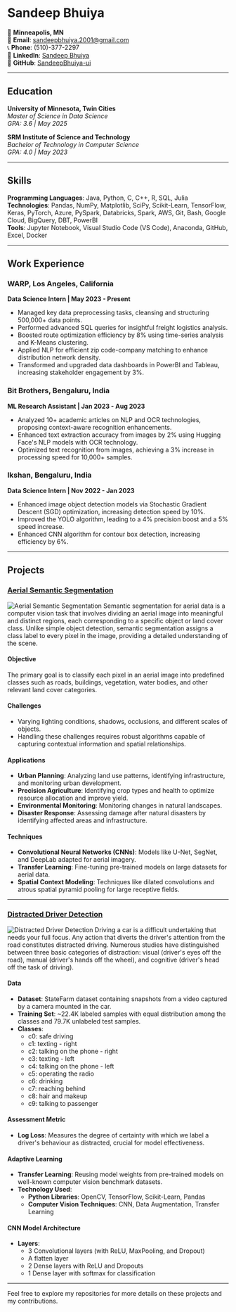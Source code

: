 # Sandeep Bhuiya

📍 **Minneapolis, MN**  
📧 **Email**: sandeepbhuiya.2001@gmail.com  
📞 **Phone**: (510)-377-2297  
🔗 **LinkedIn**: [Sandeep Bhuiya](https://www.linkedin.com/in/sandeep-bhuiya/)  
🔗 **GitHub**: [SandeepBhuiya-ui](https://github.com/SandeepBhuiya-ui)  

---

## Education

**University of Minnesota, Twin Cities**  
*Master of Science in Data Science*  
*GPA: 3.6 | May 2025*  

**SRM Institute of Science and Technology**  
*Bachelor of Technology in Computer Science*  
*GPA: 4.0 | May 2023*  

---

## Skills

**Programming Languages**: Java, Python, C, C++, R, SQL, Julia  
**Technologies**: Pandas, NumPy, Matplotlib, SciPy, Scikit-Learn, TensorFlow, Keras, PyTorch, Azure, PySpark, Databricks, Spark, AWS, Git, Bash, Google Cloud, BigQuery, DBT, PowerBI  
**Tools**: Jupyter Notebook, Visual Studio Code (VS Code), Anaconda, GitHub, Excel, Docker  

---

## Work Experience

### WARP, Los Angeles, California  
**Data Science Intern | May 2023 - Present**  
- Managed key data preprocessing tasks, cleansing and structuring 500,000+ data points.
- Performed advanced SQL queries for insightful freight logistics analysis.
- Boosted route optimization efficiency by 8% using time-series analysis and K-Means clustering.
- Applied NLP for efficient zip code-company matching to enhance distribution network density.
- Transformed and upgraded data dashboards in PowerBI and Tableau, increasing stakeholder engagement by 3%.

### Bit Brothers, Bengaluru, India  
**ML Research Assistant | Jan 2023 - Aug 2023**  
- Analyzed 10+ academic articles on NLP and OCR technologies, proposing context-aware recognition enhancements.
- Enhanced text extraction accuracy from images by 2% using Hugging Face's NLP models with OCR technology.
- Optimized text recognition from images, achieving a 3% increase in processing speed for 10,000+ samples.

### Ikshan, Bengaluru, India  
**Data Science Intern | Nov 2022 - Jan 2023**  
- Enhanced image object detection models via Stochastic Gradient Descent (SGD) optimization, increasing detection speed by 10%.
- Improved the YOLO algorithm, leading to a 4% precision boost and a 5% speed increase.
- Enhanced CNN algorithm for contour box detection, increasing efficiency by 6%.

---

## Projects

### [Aerial Semantic Segmentation](https://github.com/SandeepBhuiya-ui/Semantic-Segmentation-for-Aerial-Data)
![Aerial Semantic Segmentation](https://user-images.githubusercontent.com/25423296/163456779-a8556205-d0a5-45e2-ac17-42d089e3c3f8.png)
Semantic segmentation for aerial data is a computer vision task that involves dividing an aerial image into meaningful and distinct regions, each corresponding to a specific object or land cover class. Unlike simple object detection, semantic segmentation assigns a class label to every pixel in the image, providing a detailed understanding of the scene.

#### Objective
The primary goal is to classify each pixel in an aerial image into predefined classes such as roads, buildings, vegetation, water bodies, and other relevant land cover categories.

#### Challenges
- Varying lighting conditions, shadows, occlusions, and different scales of objects.
- Handling these challenges requires robust algorithms capable of capturing contextual information and spatial relationships.

#### Applications
- **Urban Planning**: Analyzing land use patterns, identifying infrastructure, and monitoring urban development.
- **Precision Agriculture**: Identifying crop types and health to optimize resource allocation and improve yield.
- **Environmental Monitoring**: Monitoring changes in natural landscapes.
- **Disaster Response**: Assessing damage after natural disasters by identifying affected areas and infrastructure.

#### Techniques
- **Convolutional Neural Networks (CNNs)**: Models like U-Net, SegNet, and DeepLab adapted for aerial imagery.
- **Transfer Learning**: Fine-tuning pre-trained models on large datasets for aerial data.
- **Spatial Context Modeling**: Techniques like dilated convolutions and atrous spatial pyramid pooling for large receptive fields.

---

### [Distracted Driver Detection](https://github.com/SandeepBhuiya-ui/Distracted-Driver-Detection)
![Distracted Driver Detection](https://user-images.githubusercontent.com/25423296/163456776-7f95b81a-f1ed-45f7-b7ab-8fa810d529fa.png)
Driving a car is a difficult undertaking that needs your full focus. Any action that diverts the driver's attention from the road constitutes distracted driving. Numerous studies have distinguished between three basic categories of distraction: visual (driver's eyes off the road), manual (driver's hands off the wheel), and cognitive (driver's head off the task of driving).

#### Data
- **Dataset**: StateFarm dataset containing snapshots from a video captured by a camera mounted in the car.
- **Training Set**: ~22.4K labeled samples with equal distribution among the classes and 79.7K unlabeled test samples.
- **Classes**: 
  - c0: safe driving
  - c1: texting - right
  - c2: talking on the phone - right
  - c3: texting - left
  - c4: talking on the phone - left
  - c5: operating the radio
  - c6: drinking
  - c7: reaching behind
  - c8: hair and makeup
  - c9: talking to passenger

#### Assessment Metric
- **Log Loss**: Measures the degree of certainty with which we label a driver's behaviour as distracted, crucial for model effectiveness.

#### Adaptive Learning
- **Transfer Learning**: Reusing model weights from pre-trained models on well-known computer vision benchmark datasets.
- **Technology Used**: 
  - **Python Libraries**: OpenCV, TensorFlow, Scikit-Learn, Pandas
  - **Computer Vision Techniques**: CNN, Data Augmentation, Transfer Learning

#### CNN Model Architecture
- **Layers**:
  - 3 Convolutional layers (with ReLU, MaxPooling, and Dropout)
  - A flatten layer
  - 2 Dense layers with ReLU and Dropouts
  - 1 Dense layer with softmax for classification

---

Feel free to explore my repositories for more details on these projects and my contributions.
